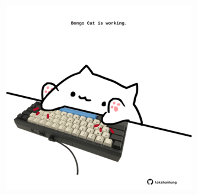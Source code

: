 <!-- built at 04/12/2021, 16:03:08 UTC -->
<p align="center">
  <img width="500" height="500" src="./ReadmeImage.svg">
</p>
